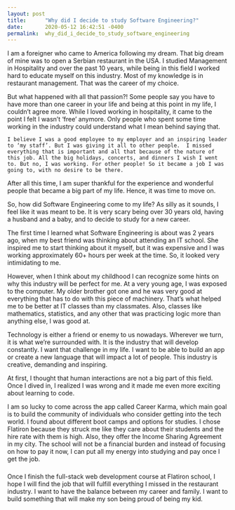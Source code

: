 ```yaml
---
layout: post
title:      "Why did I decide to study Software Engineering?"
date:       2020-05-12 16:42:51 -0400
permalink:  why_did_i_decide_to_study_software_engineering
---
```




   I am a foreigner who came to America following my dream. That big dream of mine was to open a Serbian restaurant in the USA.  I studied Management in Hospitality and over the past 10 years, while being in this field I worked hard to educate myself on this industry. Most of my knowledge is in restaurant management.
  That was the career of my choice.
	
  But what happened with all that passion?! Some people say you have to have more than one career in your life and being at this point in my life, I couldn’t agree more. While I loved working in hospitality, it came to the point I felt I wasn’t ‘free’ anymore. Only people who spent some time working in the industry could understand what I mean behind saying that. 
	
    I believe I was a good employee to my employer and an inspiring leader to ‘my staff’. But I was giving it all to other people.  I missed everything that is important and all that because of the nature of this job. All the big holidays, concerts, and dinners I wish I went to. But no, I was working. For other people! So it became a job I was going to, with no desire to be there. 
		
  After all this time, I am super thankful for the experience and wonderful people that became a big part of my life. Hence, it was time to move on.
	
  So, how did Software Engineering come to my life? As silly as it sounds, I feel like it was meant to be.
  It is very scary being over 30 years old, having a husband and a baby, and to decide to study for a new career.
	
  The first time I learned what Software Engineering is about was 2 years ago, when my best friend was thinking about attending an IT school. She inspired me to start thinking about it myself, but it was expensive and I was working approximately 60+ hours per week at the time. So, it looked very intimidating to me.
	
  However, when I think about my childhood I can recognize some hints on why this industry will be perfect for me. At a very young age, I was exposed to the computer. My older brother got one and he was very good at everything that has to do with this piece of machinery. That’s what helped me to be better at IT classes than my classmates. Also, classes like mathematics, statistics, and any other that was practicing logic more than anything else, I was good at. 
	
  Technology is either a friend or enemy to us nowadays. Wherever we turn, it is what we’re surrounded with. It is the industry that will develop constantly. I want that challenge in my life. I want to be able to build an app or create a new language that will impact a lot of people. This industry is creative, demanding and inspiring.
	
  At first, I thought that human interactions are not a big part of this field. Once I dived in, I realized I was wrong and it made me even more exciting about learning to code. 
	
  I am so lucky to come across the app called Career Karma, which main goal is to build the community of individuals who consider getting into the tech world. I found about different boot camps and options for studies. I chose Flatiron because they struck me like they care about their students and the hire rate with them is high. Also, they offer the Income Sharing Agreement in my city. The school will not be a financial burden and instead of focusing on how to pay it now, I can put all my energy into studying and pay once I get the job.
### 	
  Once I finish the full-stack web development course at Flatiron school, I hope I will find the job that will fulfill everything I missed in the restaurant industry. I want to have the balance between my career and family. I want to build something that will make my son being proud of being my kid.




